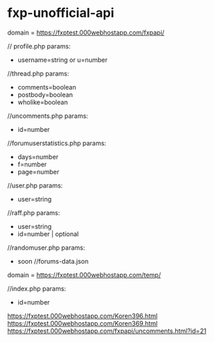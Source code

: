 # fxp-unofficial-api

domain = https://fxptest.000webhostapp.com/fxpapi/

// profile.php
params:
* username=string or u=number

//thread.php
params:
* comments=boolean
* postbody=boolean
* wholike=boolean

//uncomments.php
params:
* id=number

//forumuserstatistics.php
params:
* days=number
* f=number
* page=number

//user.php
params:
* user=string

//raff.php
params:
* user=string
* id=number | optional

//randomuser.php
params:
* soon
//forums-data.json


domain = https://fxptest.000webhostapp.com/temp/

//index.php
params:
* id=number


https://fxptest.000webhostapp.com/Koren396.html
https://fxptest.000webhostapp.com/Koren369.html
https://fxptest.000webhostapp.com/fxpapi/uncomments.html?id=21
